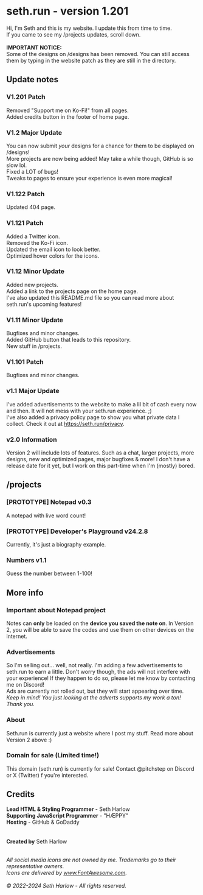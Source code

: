 # seth.run - version 1.201
Hi, I'm Seth and this is my website. I update this from time to time.<br>
If you came to see my /projects updates, scroll down.
<br><br>
**IMPORTANT NOTICE:**<br>
Some of the designs on /designs has been removed. You can still access them by typing in the website patch as they are still in the directory.

## Update notes

### V1.201 Patch
Removed "Support me on Ko-Fi!" from all pages.<br>
Added credits button in the footer of home page.

### V1.2 Major Update
You can now submit _your_ designs for a chance for them to be displayed on /designs!<br>
More projects are now being added! May take a while though, GitHub is so slow lol.<br>
Fixed a LOT of bugs!<br>
Tweaks to pages to ensure your experience is even more magical!

### V1.122 Patch
Updated 404 page.

### V1.121 Patch
Added a Twitter icon.<br>
Removed the Ko-Fi icon.<br>
Updated the email icon to look better.<br>
Optimized hover colors for the icons.

### V1.12 Minor Update
Added new projects.<br>
Added a link to the projects page on the home page.<br>
I've also updated this README.md file so you can read more about seth.run's upcoming features!

### V1.11 Minor Update
Bugfixes and minor changes.<br>
Added GitHub button that leads to this repository.<br>
New stuff in /projects.

### V1.101 Patch
Bugfixes and minor changes.

### v1.1 Major Update
I've added advertisements to the website to make a lil bit of cash every now and then. It will not mess with your seth.run experience. ;)<br>
I've also added a privacy policy page to show you what private data I collect. Check it out at https://seth.run/privacy.

### v2.0 Information
Version 2 will include lots of features. Such as a chat, larger projects, more designs, new and optimized pages, major bugfixes & more! I don't have a release date for it yet, but I work on this part-time when I'm (mostly) bored.

## /projects

### [PROTOTYPE] Notepad v0.3
A notepad with live word count!

### [PROTOTYPE] Developer's Playground v24.2.8
Currently, it's just a biography example.

### Numbers v1.1
Guess the number between 1-100!

## More info

### Important about Notepad project
Notes can **only** be loaded on the **device you saved the note on**. In Version 2, you will be able to save the codes and use them on other devices on the internet.

### Advertisements
So I'm selling out... well, not really. I'm adding a few advertisements to seth.run to earn a little. Don't worry though, the ads will not interfere with your experience! If they happen to do so, please let me know by contacting me on Discord!<br>
Ads are currently not rolled out, but they will start appearing over time.<br>
_Keep in mind! You just looking at the adverts supports my work a ton! Thank you._

### About
Seth.run is currently just a website where I post my stuff. Read more about Version 2 above :)

### Domain for sale (Limited time!)
This domain (seth.run) is currently for sale! Contact @pitchstep on Discord or X (Twitter) f you're interested.

## Credits
**Lead HTML & Styling Programmer** - Seth Harlow<br>
**Supporting JavaScript Programmer** - "HÆPPY"<br>
**Hosting** - GitHub & GoDaddy<br>
<br><br>
**Created by** Seth Harlow<br><br>

_All social media icons are not owned by me. Trademarks go to their representative owners._<br>
_Icons are delivered by www.FontAwesome.com._
<br><br>
_© 2022-2024 Seth Harlow - All rights reserved._
